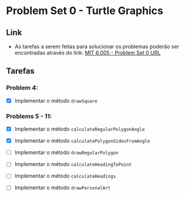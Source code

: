 # Problem Set 0 - Turtle Graphics

## Link
- As tarefas a serem feitas para solucionar os problemas poderão ser encontradas através do link: [MIT 6.005 - Problem Set 0 URL](https://ocw.mit.edu/ans7870/6/6.005/s16/psets/ps0/)  

## Tarefas
### Problem 4:
- [x] Implementar o método `drawSquare`

### Problems 5 - 11:
- [x] Implementar o método `calculateRegularPolygonAngle`
- [x] Implementar o método `calculatePolygonSidesFromAngle`
- [ ] Implementar o método `drawRegularPolygon`
- [ ] Implementar o método `calculateHeadingToPoint`
- [ ] Implementar o método `calculateHeadings`
- [ ] Implementar o método `drawPersonalArt`
 